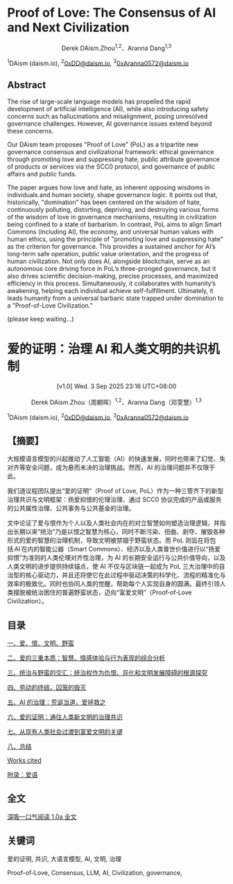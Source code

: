 # Proof of Love: The Consensus of AI and Next Civilization

<center>Derek DAism.Zhou<sup>1,2</sup>、Aranna Dang<sup>1,3</sup></center>

<sup>1</sup>DAism (daism.io), <sup>2</sup>0xDD@daism.io, <sup>3</sup>0xAranna0572@daism.io

## Abstract

The rise of large-scale language models has propelled the rapid development of artificial intelligence (AI), while also introducing safety concerns such as hallucinations and misalignment, posing unresolved governance challenges. However, AI governance issues extend beyond these concerns.

Our DAism team proposes "Proof of Love" (PoL) as a tripartite new governance consensus and civilizational framework: ethical governance through promoting love and suppressing hate, public attribute governance of products or services via the SCC0 protocol, and governance of public affairs and public funds.

The paper argues how love and hate, as inherent opposing wisdoms in individuals and human society, shape governance logic. It points out that, historically, "domination" has been centered on the wisdom of hate, continuously polluting, distorting, depriving, and destroying various forms of the wisdom of love in governance mechanisms, resulting in civilization being confined to a state of barbarism. In contrast, PoL aims to align Smart Commons (including AI), the economy, and universal human values with human ethics, using the principle of "promoting love and suppressing hate" as the criterion for governance. This provides a sustained anchor for AI’s long-term safe operation, public value orientation, and the progress of human civilization. Not only does AI, alongside blockchain, serve as an autonomous core driving force in PoL’s three-pronged governance, but it also drives scientific decision-making, precise processes, and maximized efficiency in this process. Simultaneously, it collaborates with humanity’s awakening, helping each individual achieve self-fulfillment. Ultimately, it leads humanity from a universal barbaric state trapped under domination to a "Proof-of-Love Civilization."

(please keep waiting...)
<br>

# 爱的证明：治理 AI 和人类文明的共识机制

<center>[v1.0] Wed. 3 Sep 2025 23:16 UTC+08:00</center>
<br>
<center>Derek DAism.Zhou（周朝晖）<sup>1,2</sup>、Aranna Dang（邓雯慧）<sup>1,3</sup></center>

<sup>1</sup>DAism (daism.io), <sup>2</sup>0xDD@daism.io, <sup>3</sup>0xAranna0572@daism.io
<br>

## 【摘要】

大规模语言模型的兴起推动了人工智能（AI）的快速发展，同时也带来了幻觉、失对齐等安全问题，成为悬而未决的治理挑战。然而，AI 的治理问题并不仅限于此。

我们道议程团队提出“爱的证明”（Proof of Love, PoL）作为一种三管齐下的新型治理共识与文明框架：扬爱抑恨的伦理治理、通过 SCC0 协议完成的产品或服务的公共属性治理、公共事务与公共基金的治理。

文中论证了爱与恨作为个人以及人类社会内在的对立智慧如何塑造治理逻辑，并指出长期以来“统治”乃是以恨之智慧为核心，同时不断污染、扭曲、剥夺、摧毁各种形式的爱的智慧的治理机制，导致文明被禁锢于野蛮状态。而 PoL 则旨在将包括 AI 在内的智能公器（Smart Commons）、经济以及人类普世价值进行以“扬爱抑恨”为准则的人类伦理对齐性治理，为 AI 的长期安全运行与公共价值导向，以及人类文明的进步提供持续锚点，使 AI 不仅与区块链一起成为 PoL 三大治理中的自治型的核心驱动力，并且还将使它在此过程中驱动决策的科学化、流程的精准化与效率的极致化。同时也协同人类的觉醒，帮助每个人实现自身的圆满。最终引领人类摆脱被统治困住的普遍野蛮状态，迈向“富爱文明”（Proof‑of‑Love Civilization）。

## 目录

[一、爱、恨、文明、野蛮](https://github.com/DAism2019/Proof-of-Love/blob/main/chinese/sec1.md)

[二、爱的三重本质：智慧、情感体验与行为表现的综合分析](https://github.com/DAism2019/Proof-of-Love/blob/main/chinese/sec2.md)

[三、统治与野蛮的交汇：统治权作为仇恨、异化和文明发展障碍的根源探究](https://github.com/DAism2019/Proof-of-Love/blob/main/chinese/sec3.md)

[四、劳动的终结，囚笼的毁灭](https://github.com/DAism2019/Proof-of-Love/blob/main/chinese/sec4.md)

[五、AI 的治理：荒诞当道，爱拯救之](https://github.com/DAism2019/Proof-of-Love/blob/main/chinese/sec5.md)

[六、爱的证明：通往人类新文明的治理共识](https://github.com/DAism2019/Proof-of-Love/blob/main/chinese/sec6.md)

[七、从现有人类社会过渡到富爱文明的关键](https://github.com/DAism2019/Proof-of-Love/blob/main/chinese/sec7.md)

[八、总结](https://github.com/DAism2019/Proof-of-Love/blob/main/chinese/sec8.md)

[Works cited](https://github.com/DAism2019/Proof-of-Love/blob/main/chinese/sec9.md)

[附录：爱语](https://github.com/DAism2019/Proof-of-Love/blob/main/chinese/secapp.md)

## 全文
[深吸一口气阅读 1.0a 全文](https://github.com/DAism2019/Proof-of-Love/blob/main/memo/README.md)


## 关键词
爱的证明, 共识, 大语言模型, AI, 文明, 治理

Proof-of-Love, Consensus, LLM, AI, Civilization, governance, 
